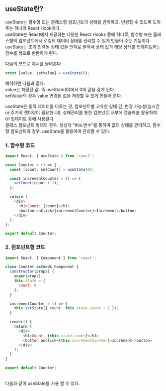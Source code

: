 ## useState란?

useState는 함수형 또는 클래스형 컴포넌트의 상태를 관리하고, 변경할 수 있도록 도와주는 하나의 React Hook이다.
<br>
useState는 React에서 제공하는 다양한 React Hooks 중에 하나로, 함수형 또는 클래스형의 컴포넌트에서 로컬의 데이터 상태를 관리할 수 있게 만들어 주는 기능이다.
<br>
useState는 초기 입력될 상태 값을 인자로 받아서 상태 값과 해당 상태를 업데이트하는 함수를 쌍으로 반환하게 된다.

다음의 코드로 예시를 들어본다.

```javascript
const [value, setValue] = useState(0);
```

해석하면 다음과 같다.
<br>
value는 저장된 값. 즉 useState(0)에서 0의 값을 갖게 된다.
<br>
setValue의 경우 value 변경된 값을 저장할 수 있게 만들어 준다.
<br>

useState은 동적 데이터를 다루는 것, 컴포넌트별 고유한 상태 값, 변경 가능성(실시간 or 주기적 렌더링이 필요한 UI), 상태관리를 통한 컴포넌트 내부에 캡슐화를 활용하여 UI 업데이트 등에 사용된다.
<br> 
클래스 컴포넌트 형태의 경우. 생성자 "this.변수"를 통하여 값의 상태를 관리하고, 함수형 컴포넌트의 경우. useState를 활용하여 관리할 수 있다.

### 1. 함수형 코드

```javascript
import React, { useState } from 'react';

const Counter = () => {
  const [count, setCount] = useState(0);

  const incrementCounter = () => {
    setCount(count + 1);
  };

  return (
    <div>
      <h1>Count: {count}</h1>
      <button onClick={incrementCounter}>Increment</button>
    </div>
  );
};

export default Counter;
```

### 2. 컴포넌트형 코드

```javascript
import React, { Component } from 'react';

class Counter extends Component {
  constructor(props) {
    super(props);
    this.state = {
      count: 0
    };
  }

  incrementCounter = () => {
    this.setState({ count: this.state.count + 1 });
  }

  render() {
    return (
      <div>
        <h1>Count: {this.state.count}</h1>
        <button onClick={this.incrementCounter}>Increment</button>
      </div>
    );
  }
}

export default Counter;
```

<br>
다음과 같이 useState를 사용 할 수 있다.